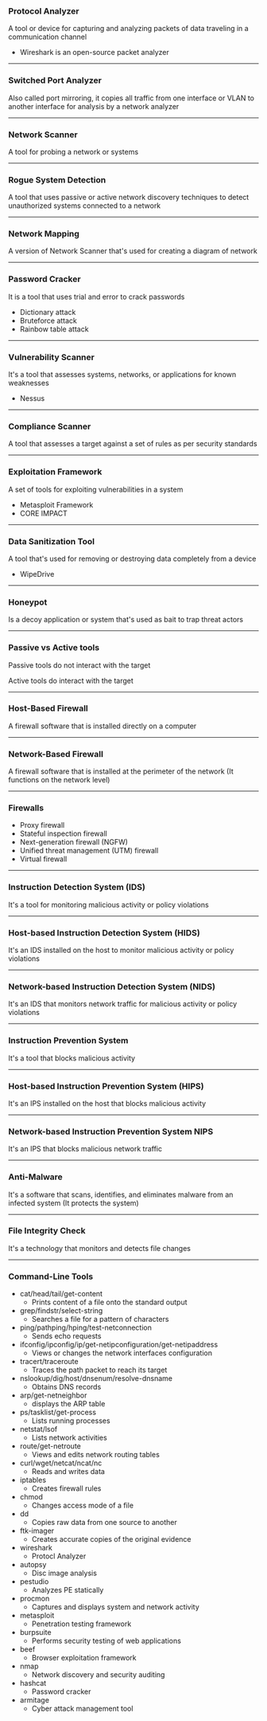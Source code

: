 ### Protocol Analyzer

A tool or device for capturing and analyzing packets of data traveling in a communication channel

*   Wireshark is an open-source packet analyzer

* * *

### Switched Port Analyzer

Also called port mirroring, it copies all traffic from one interface or VLAN to another interface for analysis by a network analyzer

* * *

### Network Scanner

A tool for probing a network or systems

* * *

### Rogue System Detection

A tool that uses passive or active network discovery techniques to detect unauthorized systems connected to a network

* * *

### Network Mapping

A version of Network Scanner that's used for creating a diagram of network

* * *

### Password Cracker

It is a tool that uses trial and error to crack passwords

*   Dictionary attack
*   Bruteforce attack
*   Rainbow table attack

* * *

### Vulnerability Scanner

It's a tool that assesses systems, networks, or applications for known weaknesses

*   Nessus

* * *

### Compliance Scanner

A tool that assesses a target against a set of rules as per security standards

* * *

### Exploitation Framework

A set of tools for exploiting vulnerabilities in a system 

*   Metasploit Framework
*   CORE IMPACT

* * *

### Data Sanitization Tool

A tool that's used for removing or destroying data completely from a device

*   WipeDrive

* * *

### Honeypot

Is a decoy application or system that's used as bait to trap threat actors

* * *

### Passive vs Active tools

Passive tools do not interact with the target

Active tools do interact with the target

* * *

### Host-Based Firewall

A firewall software that is installed directly on a computer

* * *

### Network-Based Firewall 

A firewall software that is installed at the perimeter of the network (It functions on the network level)

* * *

### Firewalls

*   Proxy firewall
*   Stateful inspection firewall
*   Next-generation firewall (NGFW)
*   Unified threat management (UTM) firewall
*   Virtual firewall

* * *

### Instruction Detection System (IDS)

It's a tool for monitoring malicious activity or policy violations

* * *

### Host-based Instruction Detection System (HIDS)

It's an IDS installed on the host to monitor malicious activity or policy violations

* * *

### Network-based Instruction Detection System (NIDS)

It's an IDS that monitors network traffic for malicious activity or policy violations

* * *

### Instruction Prevention System

It's a tool that blocks malicious activity

* * *

### Host-based Instruction Prevention System (HIPS)

It's an IPS installed on the host that blocks malicious activity

* * *

### Network-based Instruction Prevention System NIPS

It's an IPS that blocks malicious network traffic

* * *

### Anti-Malware

It's a software that scans, identifies, and eliminates malware from an infected system (It protects the system)

* * *

### File Integrity Check 

It's a technology that monitors and detects file changes

* * *

### Command-Line Tools 

*   cat/head/tail/get-content
    *   Prints content of a file onto the standard output
*   grep/findstr/select-string
    *   Searches a file for a pattern of characters
*   ping/pathping/hping/test-netconnection
    *   Sends echo requests
*   ifconfig/ipconfig/ip/get-netipconfiguration/get-netipaddress
    *   Views or changes the network interfaces configuration
*   tracert/traceroute
    *   Traces the path packet to reach its target
*   nslookup/dig/host/dnsenum/resolve-dnsname
    *   Obtains DNS records
*   arp/get-netneighbor
    *   displays the ARP table
*   ps/tasklist/get-process
    *   Lists running processes
*   netstat/lsof
    *   Lists network activities
*   route/get-netroute
    *   Views and edits network routing tables
*   curl/wget/netcat/ncat/nc
    *   Reads and writes data
*   iptables
    *   Creates firewall rules
*   chmod
    *   Changes access mode of a file
*   dd
    *   Copies raw data from one source to another
*   ftk-imager
    *   Creates accurate copies of the original evidence
*   wireshark
    *   Protocl Analyzer
*   autopsy
    *   Disc image analysis
*   pestudio
    *   Analyzes PE statically
*   procmon
    *   Captures and displays system and network activity
*   metasploit
    *   Penetration testing framework
*   burpsuite
    *   Performs security testing of web applications
*   beef
    *   Browser exploitation framework
*   nmap
    *   Network discovery and security auditing
*   hashcat
    *   Password cracker
*   armitage
    *   Cyber attack management tool
